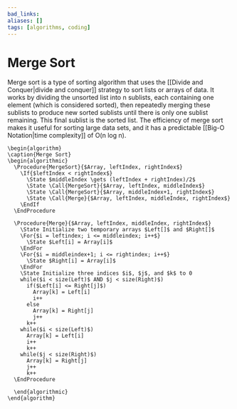 ```yaml
---
bad_links: 
aliases: []
tags: [algorithms, coding]
---
```

# Merge Sort

Merge sort is a type of sorting algorithm that uses the [[Divide and Conquer|divide and conquer]] strategy to sort lists or arrays of data. It works by dividing the unsorted list into n sublists, each containing one element (which is considered sorted), then repeatedly merging these sublists to produce new sorted sublists until there is only one sublist remaining. This final sublist is the sorted list. The efficiency of merge sort makes it useful for sorting large data sets, and it has a predictable [[Big-O Notation|time complexity]] of O(n log n).

```pseudo
\begin{algorithm}
\caption{Merge Sort}
\begin{algorithmic}
  \Procedure{MergeSort}{$Array, leftIndex, rightIndex$}
	\If{$leftIndex < rightIndex$} 
	  \State $middleIndex \gets (leftIndex + rightIndex)/2$
	  \State \Call{MergeSort}{$Array, leftIndex, middleIndex$}
	  \State \Call{MergeSort}{$Array, middleIndex+1, rightIndex$}
	  \State \Call{Merge}{$Array, leftIndex, middleIndex, rightIndex$}
	\EndIf
  \EndProcedure
  
  \Procedure{Merge}{$Array, leftIndex, middleIndex, rightIndex$}
    \State Initialize two temporary arrays $Left[]$ and $Right[]$
    \For{$i = leftindex; i <= middleindex; i++$}
      \State $Left[i] = Array[i]$
    \EndFor
    \For{$i = middleindex+1; i <= rightindex; i++$}
      \State $Right[i] = Array[i]$
    \EndFor
    \State Initialize three indices $i$, $j$, and $k$ to 0
    while($i < size(Left)$ AND $j < size(Right)$)
      if($Left[i] <= Right[j]$)
        Array[k] = Left[i]
        i++
      else
        Array[k] = Right[j]
        j++
      k++
    while($i < size(Left)$)
      Array[k] = Left[i]
      i++
      k++
    while($j < size(Right)$)
      Array[k] = Right[j]
      j++
      k++
  \EndProcedure
  
  \end{algorithmic}
\end{algorithm}
```